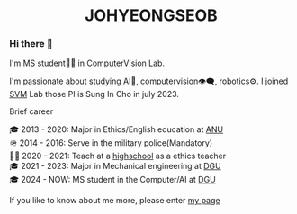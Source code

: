 # <center> JOHYEONGSEOB </center>  


### Hi there 👋

I'm MS student🧑‍🎓 in ComputerVision Lab.

I'm passionate about studying AI🤖, computervision👁️‍🗨️, robotics⚙️. I joined [SVM](https://sites.google.com/view/csi2267svm/) Lab those PI is Sung In Cho in july 2023.

Brief career

🎓 2013 -  2020: Major in Ethics/English education at [ANU](https://tc.andong.ac.kr/)<br/>
🪖 2014 -  2016: Serve in the military police(Mandatory)<br/>
🧑‍🏫 2020 -  2021: Teach at a [highschool](https://school.gyo6.net/yeongju-girl/main.do) as a ethics teacher<br/>
🎓 2021 -  2023: Major in Mechanical engineering at [DGU](https://mecha.dongguk.edu/main)<br/>
🎓 2024 - NOW:  MS student in the Computer/AI at [DGU](https://sites.google.com/view/csi2267svm)<br/>

If you like to know about me more, please enter [my page](https://johyeongseob.github.io/)

<!--
**johyeongseob/johyeongseob** is a ✨ _special_ ✨ repository because its `README.md` (this file) appears on your GitHub profile.

Here are some ideas to get you started:

- 🔭 I’m currently working on ...
- 🌱 I’m currently learning ...
- 👯 I’m looking to collaborate on ...
- 🤔 I’m looking for help with ...
- 💬 Ask me about ...
- 📫 How to reach me: ...
- 😄 Pronouns: ...
- ⚡ Fun fact: ...
-->
